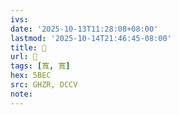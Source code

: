 ```yaml
---
ivs:
date: '2025-10-13T11:28:08+08:00'
lastmod: '2025-10-14T21:46:45-08:00'
title: 󰛪
url: 󰛪
tags: [寬, 寬]
hex: 5BEC
src: GHZR, DCCV
note:
---
```

